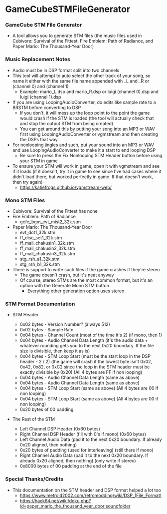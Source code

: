 # GameCubeSTMFileGenerator

### GameCube STM File Generator
* A tool allows you to generate STM files (the music files used in Cubivore: Survival of the Fittest, Fire Emblem: Path of Radiance, and Paper Mario: The Thousand-Year Door)

### Music Replacement Notes
* Audio must be in DSP format split into two channels
* This tool will attempt to auto select the other track of your song, so name it either with the same file name appended with _L and _R or (channel 0) and (channel 1)
    * Example: mario_L.dsp and mario_R.dsp or luigi (channel 0).dsp and luigi (channel 1).dsp
* If you are using LoopingAudioConverter, do edits like sample rate to a BRSTM before converting to DSP
  * If you don't, it will mess up the loop point to the point the game would crash if the STM is loaded (the tool will actually check that and stop the output STM from being created)
  * You can get around this by putting your song into an MP3 or WAV first using LoopingAudioConverter or vgmstream and then creating the DSPs that way
* For nonlooping jingles and such, put your sound into an MP3 or WAV and use LoopingAudioConverter to make it a start to end looping DSP
  * Be sure to press the Fix Nonlooping STM Header button before using your STM in game
* To ensure your STM will work in game, open it with vgmstream and see if it loads (if it doesn't, try it in game to see since I've had cases where it didn't load there, but worked perfectly in game. If that doesn't work, then try again)
  * https://katiefrogs.github.io/vgmstream-web/

### Mono STM Files
* Cubivore: Survival of the Fittest has none
* Fire Emblem: Path of Radiance
  * gcfe_bgm_evt_mist2_32k.stm
* Paper Mario: The Thousand-Year Door
  * evt_dot1_32k.stm
  * ff_disc_set1_32k.stm
  * ff_mail_chakusin1_32k.stm
  * ff_mail_chakusin2_32k.stm
  * ff_mail_chakusin3_32k.stm
  * stg_rsh_a1_32k.stm
  * stg_rsh_b1_32k.stm
* There is support to write such files if the game crashes if they're stereo 
  * The game doesn't crash, but it's neat anyway
  * Of course, stereo STMs are the most common format, but it's an option with the Generate Mono STM button
    * Everything other generation option uses stereo

### STM Format Documentation
* STM Header
  * 0x02 bytes - Version Number? (always 512)
  * 0x02 bytes - Sample Rate
  * 0x04 bytes - Channel Count (most of the time it's 2) (if mono, then 1)
  * 0x04 bytes - Audio Channel Data Length (it's the audio data + whatever rounding gets you to the next 0x20 boundary. If the file size is divisible, then keep it as is)
  * 0x04 bytes - STM Loop Start (must be the start loop in the DSP header - 2 / 2) (the game will crash if the lowest byte isn't 0x02, 0x42, 0x82, or 0xC2 since the loop in the STM header must be exactly divisible by 0x20) (All 4 bytes are FF if non looping)
  * 0x04 bytes - Audio Channel Data Length (same as above)
  * 0x04 bytes - Audio Channel Data Length (same as above)
  * 0x04 bytes - STM Loop Start (same as above) (All 4 bytes are 00 if non looping)
  * 0x04 bytes - STM Loop Start (same as above) (All 4 bytes are 00 if non looping)
  * 0x20 bytes of 00 padding

* The Rest of the STM
  * Left Channel DSP Header (0x60 bytes)
  * Right Channel DSP Header (fill with 0's if mono) (0x60 bytes)
  * Left Channel Audio Data (pad it to the next 0x20 boundary. If already 0x20 aligned, then nothing)
  * 0x20 bytes of padding (used for interleaving) (still there if mono)
  * Right Channel Audio Data (pad it to the next 0x20 boundary. If already 0x20 aligned, then nothing) (only write if stereo)
  * 0x8000 bytes of 00 padding at the end of the file

### Special Thanks/Credits
* This documentation on the STM header and DSP format helped a lot too
    * https://www.metroid2002.com/retromodding/wiki/DSP_(File_Format)
    * https://hack64.net/wiki/doku.php?id=paper_mario_the_thousand_year_door:soundfolder